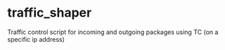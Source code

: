 # traffic_shaper
Traffic control script for incoming and outgoing packages using TC (on a specific ip address)
